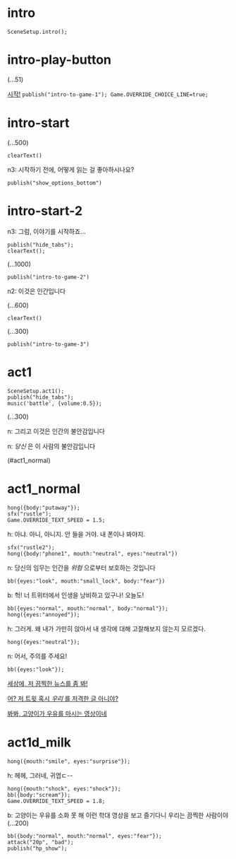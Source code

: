 # intro

`SceneSetup.intro();`

# intro-play-button

(...51)

[시작!](#intro-start) `publish("intro-to-game-1"); Game.OVERRIDE_CHOICE_LINE=true;`

# intro-start

(...500)

`clearText()`

n3: 시작하기 전에, 어떻게 읽는 걸 좋아하시나요?

`publish("show_options_bottom")`

# intro-start-2

n3: 그럼, 이야기를 시작하죠...

```
publish("hide_tabs");
clearText();
```

(...1000)

`publish("intro-to-game-2")`

n2: 이것은 인간입니다

(...600)

`clearText()`

(...300)

`publish("intro-to-game-3")`

# act1

```
SceneSetup.act1();
publish("hide_tabs");
music('battle', {volume:0.5});
```

(...300)

n: 그리고 이것은 인간의 불안감입니다

n: _당신_ 은 이 사람의 불안감입니다

(#act1_normal)


# act1_normal

```
hong({body:"putaway"});
sfx("rustle");
Game.OVERRIDE_TEXT_SPEED = 1.5;
```

h: 아냐. 아니, 아니지. 안 들을 거야. 내 폰이나 봐야지.

```
sfx("rustle2");
hong({body:"phone1", mouth:"neutral", eyes:"neutral"})
```

n: 당신의 임무는 인간을 *위험* 으로부터 보호하는 것입니다

`bb({eyes:"look", mouth:"small_lock", body:"fear"})`

b: 헉! 너 트위터에서 인생을 낭비하고 있구나! 오늘도!

```
bb({eyes:"normal", mouth:"normal", body:"normal"});
hong({eyes:"annoyed"});
```

h: 그러게. 왜 내가 가만히 앉아서 내 생각에 대해 고찰해보지 않는지 모르겠다.

`hong({eyes:"neutral"});`

n: 어서, 주의를 주세요!

```
bb({eyes:"look"});
```

[세상에, 저 끔찍한 뉴스를 좀 봐!](#act1d_news)

[어? 저 트윗 혹시 *우리* 를 저격한 글 아니야?](#act1d_subtweet)

[봐봐, 고양이가 우유를 마시는 영상이네](#act1d_milk)

# act1d_milk

`hong({mouth:"smile", eyes:"surprise"});`

h: 헤헤, 그러네, 귀엽ㄷ--

```
hong({mouth:"shock", eyes:"shock"});
bb({body:"scream"});
Game.OVERRIDE_TEXT_SPEED = 1.8;
```

b: 고양이는 우유를 소화 못 해 이런 학대 영상을 보고 즐기다니 우리는 끔찍한 사람이야
(...200)

```
bb({body:"normal", mouth:"normal", eyes:"fear"});
attack("20p", "bad");
publish("hp_show");
```
